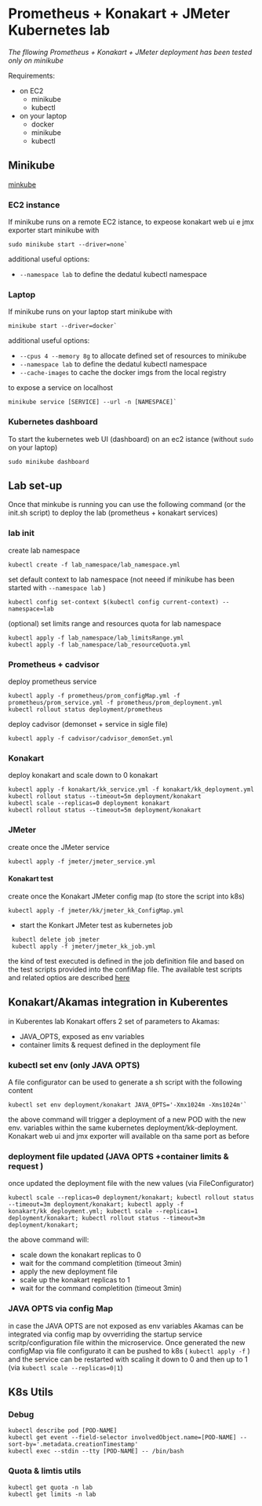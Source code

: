 # Prometheus + Konakart + JMeter Kubernetes lab

*The fllowing Prometheus + Konakart + JMeter deployment has been tested only on minikube*

Requirements:
* on EC2
    * minikube
    * kubectl
* on your laptop
    * docker
    * minikube
    * kubectl

## Minikube

[minkube](https://minikube.sigs.k8s.io/docs/start/)

### EC2 instance

If minikube runs on a remote EC2 istance, to expeose konakart web ui e jmx exporter start minikube with

```console
sudo minikube start --driver=none`
```

additional useful options:
* `--namespace lab` to define the dedatul kubectl namespace

### Laptop

If minikube runs on your laptop start minikube with

```console
minikube start --driver=docker`
```

additional useful options:
* `--cpus 4 --memory 8g` to allocate defined set of resources to minikube
* `--namespace lab` to define the dedatul kubectl namespace
* `--cache-images` to cache the docker imgs from the local registry

to expose a service on localhost

```console
minikube service [SERVICE] --url -n [NAMESPACE]`
```
### Kubernetes dashboard

To start the kubernetes web UI (dashboard) on an ec2 istance (without `sudo` on your laptop)

```console
sudo minikube dashboard
```

## Lab set-up

Once that minkube is running you can use the following command (or the init.sh script) to deploy 
the lab (prometheus + konakart services)

### lab init

create lab namespace

```console
kubectl create -f lab_namespace/lab_namespace.yml
```

set default context to lab namespace (not neeed if minikube has been started with `--namespace lab` )

```console
kubectl config set-context $(kubectl config current-context) --namespace=lab
```

(optional) set limits range and resources quota for lab namespace

```console
kubectl apply -f lab_namespace/lab_limitsRange.yml
kubectl apply -f lab_namespace/lab_resourceQuota.yml
```

### Prometheus + cadvisor

deploy prometheus service 

```console
kubectl apply -f prometheus/prom_configMap.yml -f prometheus/prom_service.yml -f prometheus/prom_deployment.yml
kubectl rollout status deployment/prometheus
```

deploy cadvisor (demonset + service in sigle file)

```console
kubectl apply -f cadvisor/cadvisor_demonSet.yml 
```

### Konakart

deploy konakart and scale down to 0 konakart

```console
kubectl apply -f konakart/kk_service.yml -f konakart/kk_deployment.yml
kubectl rollout status --timeout=5m deployment/konakart
kubectl scale --replicas=0 deployment konakart
kubectl rollout status --timeout=5m deployment/konakart
```

### JMeter

create once the JMeter service 

```console
kubectl apply -f jmeter/jmeter_service.yml
```

#### Konakart test

create once the Konakart JMeter config map (to store the script into k8s)
```console
kubectl apply -f jmeter/kk/jmeter_kk_ConfigMap.yml
```

* start the Konkart JMeter test as kubernetes job

```console
 kubectl delete job jmeter
 kubectl apply -f jmeter/jmeter_kk_job.yml
```

the kind of test executed is defined in the job definition file and based on the test scripts provided into the confiMap file. The available test scripts and related optios are described [here](/k8s/jmeter/kk/README.md)

## Konakart/Akamas integration in Kuberentes 

in Kuberentes lab Konakart offers 2 set of parameters to Akamas:
* JAVA_OPTS, exposed as env variables
* container limits & request defined in the deployment file

### kubectl set env (only JAVA OPTS)

A file configurator can be used to generate a sh script with the following content

```console
kubectl set env deployment/konakart JAVA_OPTS='-Xmx1024m -Xms1024m'`
```

the above command will trigger a deployment of a new POD with the new env. variables within the same kubernetes deployment/kk-deployment. Konakart web ui and jmx exporter will available on tha same port as before 

### deployment file updated (JAVA OPTS +container limits & request )

once updated the deployment file with the new values (via FileConfigurator)

```console
kubectl scale --replicas=0 deployment/konakart; kubectl rollout status --timeout=3m deployment/konakart; kubectl apply -f konakart/kk_deployment.yml; kubectl scale --replicas=1 deployment/konakart; kubectl rollout status --timeout=3m deployment/konakart;
```

the above command will:
* scale down the konakart replicas to 0
* wait for the command completition (timeout 3min)
* apply the new deployment file
* scale up the konakart replicas to 1
* wait for the command completition (timeout 3min)

### JAVA OPTS via config Map
in case the JAVA OPTS are not exposed as env variables Akamas can be integrated via config map by ovverriding the startup service scritp/configuration file within the microservice. Once generated the new configMap via file configurato it can be pushed to k8s ( `kubectl apply -f` ) and the service can be restarted with scaling it down to 0 and then up to 1 (via `kubectl scale --replicas=0|1`) 

## K8s Utils

### Debug

```console
kubectl describe pod [POD-NAME]
kubectl get event --field-selector involvedObject.name=[POD-NAME] --sort-by='.metadata.creationTimestamp'
kubectl exec --stdin --tty [POD-NAME] -- /bin/bash
```

### Quota & limtis utils

```console
kubectl get quota -n lab
kubectl get limits -n lab
```
